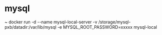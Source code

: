 # mysql
~
docker run -d --name mysql-local-server -v /storage/mysql-pxb/datadir:/var/lib/mysql -e MYSQL_ROOT_PASSWORD=xxxxx mysql-local

